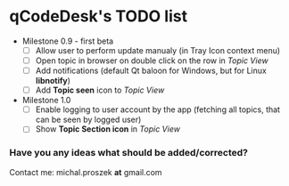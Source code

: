 # qCodeDesk's TODO list
* Milestone 0.9 - first beta
  - [ ] Allow user to perform update manualy (in Tray Icon context menu) 
  - [ ] Open topic in browser on double click on the row in *Topic View*
  - [ ] Add notifications (default Qt baloon for Windows, but for Linux **libnotify**)
  - [ ] Add **Topic seen** icon to *Topic View*
  
* Milestone 1.0
  - [ ] Enable logging to user account by the app (fetching all topics, that can be seen by logged user)
  - [ ] Show **Topic Section icon** in *Topic View*
  
### Have you any ideas what should be added/corrected?
Contact me: michal.proszek **at** gmail.com
